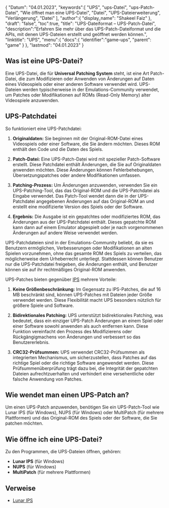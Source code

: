 {
"Datum": "04.01.2023",
   "keywords":[
"UPS",
"ups-Datei",
"ups-Patch-Datei",
"Wie öffnet man eine UPS-Datei",
"Datei",
"UPS-Dateierweiterung",
"Verlängerung",
"Datei"
],
   "author":{
"display_name": "Shakeel Faiz"
},
"draft": "false",
"toc":true,
"title": "UPS-Dateiformat – UPS-Patch-Datei",
   "description":"Erfahren Sie mehr über das UPS-Patch-Dateiformat und die APIs, mit denen UPS-Dateien erstellt und geöffnet werden können.",
"linktitle": "UPS",
   "menu":{
      "docs":{
         "identifier":"game-ups",
"parent": "game"
}
},
"lastmod": "04.01.2023"
}

## Was ist eine UPS-Datei?

Eine UPS-Datei, die für **Universal Patching System** steht, ist eine Art Patch-Datei, die zum Modifizieren oder Anwenden von Änderungen auf Daten eines Videospiels oder einer anderen Software verwendet wird. UPS-Dateien werden typischerweise in der Emulations-Community verwendet, um Patches oder Modifikationen auf ROMs (Read-Only Memory) alter Videospiele anzuwenden.

## UPS-Patchdatei

So funktioniert eine UPS-Patchdatei:

1. **Originaldaten:** Sie beginnen mit der Original-ROM-Datei eines Videospiels oder einer Software, die Sie ändern möchten. Dieses ROM enthält den Code und die Daten des Spiels.
    






2. **Patch-Datei:** Eine UPS-Patch-Datei wird mit spezieller Patch-Software erstellt. Diese Patchdatei enthält Änderungen, die Sie auf Originaldaten anwenden möchten. Diese Änderungen können Fehlerbehebungen, Übersetzungspatches oder andere Modifikationen umfassen.
    






3. **Patching-Prozess:** Um Änderungen anzuwenden, verwenden Sie ein UPS-Patching-Tool, das das Original-ROM und die UPS-Patchdatei als Eingabe verwendet. Das Patch-Tool wendet dann die in der UPS-Patchdatei angegebenen Änderungen auf das Original-ROM an und erstellt eine modifizierte Version des Spiels oder der Software.
    






4. **Ergebnis:** Die Ausgabe ist ein gepatchtes oder modifiziertes ROM, das Änderungen aus der UPS-Patchdatei enthält. Dieses gepatchte ROM kann dann auf einem Emulator abgespielt oder je nach vorgenommenen Änderungen auf andere Weise verwendet werden.
    







UPS-Patchdateien sind in der Emulations-Community beliebt, da sie es Benutzern ermöglichen, Verbesserungen oder Modifikationen an alten Spielen vorzunehmen, ohne das gesamte ROM des Spiels zu verteilen, das möglicherweise dem Urheberrecht unterliegt. Stattdessen können Benutzer nur die UPS-Patchdatei freigeben, die Änderungen enthält, und Benutzer können sie auf ihr rechtmäßiges Original-ROM anwenden.

UPS-Patches bieten gegenüber [IPS](/game/ips/) mehrere Vorteile:

1. **Keine Größenbeschränkung:** Im Gegensatz zu IPS-Patches, die auf 16 MB beschränkt sind, können UPS-Patches mit Dateien jeder Größe verwendet werden. Diese Flexibilität macht UPS besonders nützlich für größere Spiele und Software.
    






2. **Bidirektionales Patching:** UPS unterstützt bidirektionales Patching, was bedeutet, dass ein einziger UPS-Patch Änderungen an einem Spiel oder einer Software sowohl anwenden als auch entfernen kann. Diese Funktion vereinfacht den Prozess des Modifizierens oder Rückgängigmachens von Änderungen und verbessert so das Benutzererlebnis.
    






3. **CRC32-Prüfsummen:** UPS verwendet CRC32-Prüfsummen als integrierten Mechanismus, um sicherzustellen, dass Patches auf das richtige Spiel oder die richtige Software angewendet werden. Diese Prüfsummenüberprüfung trägt dazu bei, die Integrität der gepatchten Dateien aufrechtzuerhalten und verhindert eine versehentliche oder falsche Anwendung von Patches.

## Wie wendet man einen UPS-Patch an?

Um einen UPS-Patch anzuwenden, benötigen Sie ein UPS-Patch-Tool wie Lunar IPS (für Windows), NUPS (für Windows) oder MultiPatch (für mehrere Plattformen) und das Original-ROM des Spiels oder der Software, die Sie patchen möchten.

## Wie öffne ich eine UPS-Datei?

Zu den Programmen, die UPS-Dateien öffnen, gehören:

- **Lunar IPS** (für Windows)
- **NUPS** (für Windows)
- **MultiPatch** (für mehrere Plattformen)

## Verweise
* [Lunar IPS](https://www.romhacking.net/utilities/240/)

